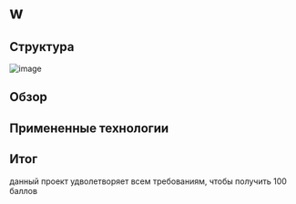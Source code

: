 # w

## Структура 

![image](https://github.com/user-attachments/assets/6bc4dd03-51c2-4873-8eb1-3e891f2c0612)


## Обзор




## Примененные технологии

## Итог
данный проект удволетворяет всем требованиям, чтобы получить 100 баллов
